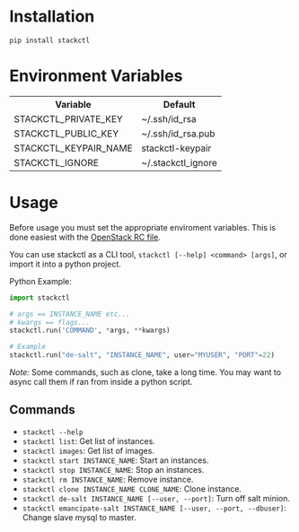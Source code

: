 # Installation

`pip install stackctl`


# Environment Variables

<table>
    <tr>
        <th>Variable</th>
        <th>Default</th>
    </tr>
    <tr>
        <td>STACKCTL_PRIVATE_KEY</td>
        <td>~/.ssh/id_rsa</td>
    </tr>
    <tr>
        <td>STACKCTL_PUBLIC_KEY</td>
        <td>~/.ssh/id_rsa.pub</td>
    </tr>
    <tr>
        <td>STACKCTL_KEYPAIR_NAME</td>
        <td>stackctl-keypair</td>
    </tr>
    <tr>
        <td>STACKCTL_IGNORE</td>
        <td>~/.stackctl_ignore</td>
    </tr>
</table>


# Usage

Before usage you must set the appropriate enviroment variables.
This is done easiest with the [OpenStack RC file](http://docs.openstack.org/cli-reference/content/cli_openrc.html).

You can use stackctl as a CLI tool, `stackctl [--help] <command> [args]`,
or import it into a python project.

Python Example:
```python
import stackctl

# args == INSTANCE_NAME etc...
# kwargs == flags...
stackctl.run('COMMAND', *args, **kwargs)

# Example
stackctl.run("de-salt", "INSTANCE_NAME", user="MYUSER", "PORT"=22)
```

*Note:* Some commands, such as clone, take a long time.  You may want to async call them if ran from inside a python script.

## Commands

- `stackctl --help`
- `stackctl list`: Get list of instances.
- `stackctl images`: Get list of images.
- `stackctl start INSTANCE_NAME`: Start an instances.
- `stackctl stop INSTANCE_NAME`: Stop an instances.
- `stackctl rm INSTANCE_NAME`: Remove instance.
- `stackctl clone INSTANCE_NAME CLONE_NAME`: Clone instance.
- `stackctl de-salt INSTANCE_NAME [--user, --port]`: Turn off salt minion.
- `stackctl emancipate-salt INSTANCE_NAME [--user, --port, --dbuser]`: Change slave mysql to master.
